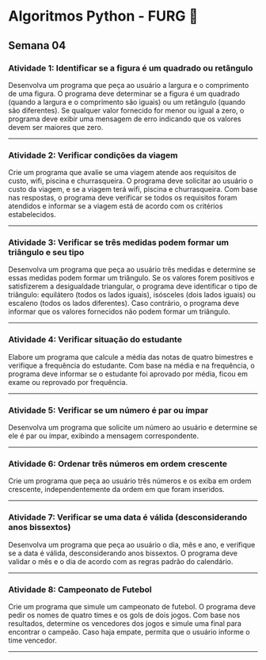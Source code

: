 # Algoritmos Python - FURG 🚀

## Semana 04

### Atividade 1: Identificar se a figura é um quadrado ou retângulo

Desenvolva um programa que peça ao usuário a largura e o comprimento de uma figura. O programa deve determinar se a figura é um quadrado (quando a largura e o comprimento são iguais) ou um retângulo (quando são diferentes). Se qualquer valor fornecido for menor ou igual a zero, o programa deve exibir uma mensagem de erro indicando que os valores devem ser maiores que zero.

---

### Atividade 2: Verificar condições da viagem

Crie um programa que avalie se uma viagem atende aos requisitos de custo, wifi, piscina e churrasqueira. O programa deve solicitar ao usuário o custo da viagem, e se a viagem terá wifi, piscina e churrasqueira. Com base nas respostas, o programa deve verificar se todos os requisitos foram atendidos e informar se a viagem está de acordo com os critérios estabelecidos.

---

### Atividade 3: Verificar se três medidas podem formar um triângulo e seu tipo

Desenvolva um programa que peça ao usuário três medidas e determine se essas medidas podem formar um triângulo. Se os valores forem positivos e satisfizerem a desigualdade triangular, o programa deve identificar o tipo de triângulo: equilátero (todos os lados iguais), isósceles (dois lados iguais) ou escaleno (todos os lados diferentes). Caso contrário, o programa deve informar que os valores fornecidos não podem formar um triângulo.

---

### Atividade 4: Verificar situação do estudante

Elabore um programa que calcule a média das notas de quatro bimestres e verifique a frequência do estudante. Com base na média e na frequência, o programa deve informar se o estudante foi aprovado por média, ficou em exame ou reprovado por frequência.

---

### Atividade 5: Verificar se um número é par ou ímpar

Desenvolva um programa que solicite um número ao usuário e determine se ele é par ou ímpar, exibindo a mensagem correspondente.

---

### Atividade 6: Ordenar três números em ordem crescente

Crie um programa que peça ao usuário três números e os exiba em ordem crescente, independentemente da ordem em que foram inseridos.

---

### Atividade 7: Verificar se uma data é válida (desconsiderando anos bissextos)

Desenvolva um programa que peça ao usuário o dia, mês e ano, e verifique se a data é válida, desconsiderando anos bissextos. O programa deve validar o mês e o dia de acordo com as regras padrão do calendário.

---

### Atividade 8: Campeonato de Futebol

Crie um programa que simule um campeonato de futebol. O programa deve pedir os nomes de quatro times e os gols de dois jogos. Com base nos resultados, determine os vencedores dos jogos e simule uma final para encontrar o campeão. Caso haja empate, permita que o usuário informe o time vencedor.

---

